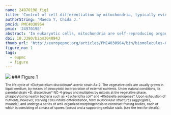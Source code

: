 ```yaml
---
name: 24970198_fig1
title: 'Control of cell differentiation by mitochondria, typically evidenced in dictyostelium development.'
authorString: 'Maeda Y, Chida J.'
pmcid: PMC4030964
pmid: '24970198'
abstract: 'In eukaryotic cells, mitochondria are self-reproducing organelles with their own DNA and they play a central role in adenosine triphosphate (ATP) synthesis by respiration. Increasing evidence indicates that mitochondria also have critical and multiple functions in the initiation of cell differentiation, cell-type determination, cell movement, and pattern formation. This has been most strikingly realized in development of the cellular slime mold Dictyostelium. For example, the expression of the mitochondrial ribosomal protein S4 (mt-rps4) gene is required for the initial differentiation. The Dictyostelium homologue (Dd-TRAP1) of TRAP-1 (tumor necrosis receptor-associated protein 1), a mitochondrial molecular chaperone belonging to the Hsp90 family, allows the prompt transition of cells from growth to differentiation through a novel prestarvation factor (PSF-3) in growth medium. Moreover, a cell-type-specific organelle named a prespore-specific vacuole (PSV) is constructed by mitochondrial transformation with the help of the Golgi complex. Mitochondria are also closely involved in a variety of cellular activities including CN-resistant respiration and apoptosis. These mitochondrial functions are reviewed in this article, with special emphasis on the regulation of Dictyostelium development.'
doi: 10.3390/biom3040943
thumb_url: 'http://europepmc.org/articles/PMC4030964/bin/biomolecules-03-00943-g001.gif'
figure_no: 1
tags:
  - eupmc
  - figure
---
```

<img src='http://europepmc.org/articles/PMC4030964/bin/biomolecules-03-00943-g001.jpg' style='max-height: 300px'>
### Figure 1
<p style='font-size: 10px;'>The life cycle of *Dictyostelium discoideum* axenic strain Ax-2. The vegetative cells are usually grown in liquid medium, by means of pinocytotic incorporation of external nutrients. Under natural conditions, its parental strain *D. discoideum* NC-4 grows and multiplies by mitosis at the vegetative phase, phagocytosing nearby bacteria such as *Escherichia coli* and *Klebsiella aerogenes*. Upon exhaustion of nutrients, however, starving cells initiate differentiation, form multicellular structures (aggregates; mounds), and undergo a series of well-organized morphogenesis to construct fruiting bodies, each of which is consisting of a mass of spores (sorus) and a supporting cellular stalk. (see the text for details).</p>